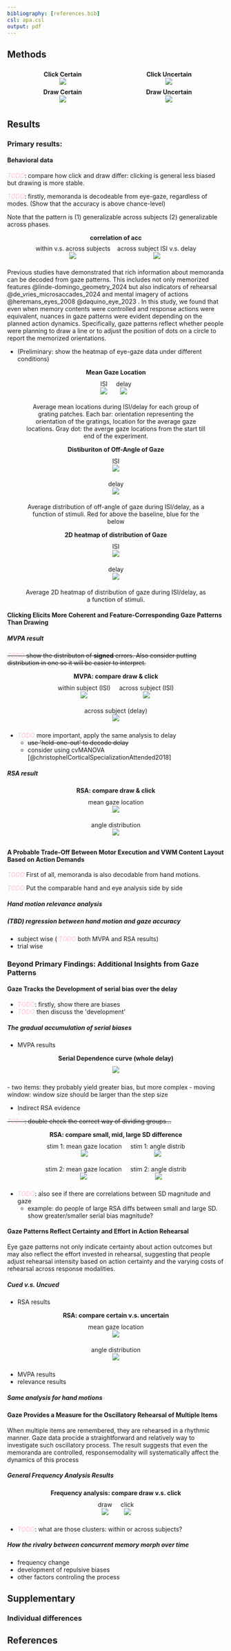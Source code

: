 ```yaml
---
bibliography: [references.bib]
csl: apa.csl
output: pdf
---
```


<style>
.img-container {
    display: flex;
    flex-wrap: wrap;
    justify-content: center;
    gap: 20px;
}
.img-container div {
    text-align: center;
    width: 45%;
}
img {
    max-width: 100%;
    height: auto;
}
</style>

## Methods

<div class="img-container">
    <div>
        <figure style="margin: 8px; text-align: center;">
            <figcaption><strong>Click Certain</strong></figcaption>
            <img src="../results/images/exp_design/trial_type_0_click.png" style="width: auto;">
        </figure>
        <figure style="margin: 8px; text-align: center;">
            <figcaption><strong>Draw Certain</strong></figcaption>
            <img src="../results/images/exp_design/trial_type_0_draw.png" style="width: auto;">
        </figure>
    </div>
    <div>
        <figure style="margin: 8px; text-align: center;">
            <figcaption><strong>Click Uncertain</strong></figcaption>
            <img src="../results/images/exp_design/trial_type_1_click.png" style="width: auto;">
        </figure>
        <figure style="margin: 8px; text-align: center;">
            <figcaption><strong>Draw Uncertain</strong></figcaption>
            <img src="../results/images/exp_design/trial_type_1_draw.png" style="width: auto;">
        </figure>
    </div>
</div>


## Results
### Primary results:

#### Behavioral data

<span style="color:pink"> *TODO*</span>: compare how click and draw differ: clicking is general less biased but drawing is more stable.

<span style="color:pink"> *TODO*</span>: firstly, memoranda is decodeable from eye-gaze, regardless of modes. (Show that the accuracy is above chance-level)

Note that the pattern is (1) generalizable across subjects
(2) generalizable across phases.

<figure style="text-align: center;">
    <caption><strong>correlation of acc</strong></caption>
    <div style="display: flex; align-items: center; justify-content: center;">
        <figure style="margin: 8px; text-align: center;">
            <figcaption>within v.s. across subjects</figcaption>
            <img src="../results/images/mvpa/isi_err_scale_regression.png" style="width: auto;">
        </figure>
        <figure style="margin: 8px; text-align: center;">
            <figcaption>across subject ISI v.s. delay</figcaption>
            <img src="../results/images/mvpa/isi_delay_acc_regression.png" style="width: auto;">
        </figure>
    </div>
</figure>


Previous studies have demonstrated that rich information about memoranda can be decoded from gaze patterns. This includes not only memorized features @linde-domingo_geometry_2024 but also indicators of rehearsal @de_vries_microsaccades_2024 and mental imagery of actions @heremans_eyes_2008 @daquino_eye_2023 . In this study, we found that even when memory contents were controlled and response actions were equivalent, nuances in gaze patterns were evident depending on the planned action dynamics. Specifically, gaze patterns reflect whether people were planning to draw a line or to adjust the position of dots on a circle to report the memorized orientations. 

- (Preliminary: show the heatmap of eye-gaze data under different conditions)
<figure style="text-align: center;">
    <caption><strong>Mean Gaze Location</strong></caption>
    <div style="display: flex; align-items: center; justify-content: center;">
        <figure style="margin: 10px; text-align: center;">
            <figcaption>ISI</figcaption>
            <img src="../results/images/gaze_features/isi_mean.png" style="width: auto;">
        </figure>
        <figure style="margin: 10px; text-align: center;">
            <figcaption>delay</figcaption>
            <img src="../results/images/gaze_features/delay_mean_only1.png" style="width: auto;">
        </figure>
    </div>
    <figcaption style="margin-top: 10px;">Average mean locations during ISI/delay for each group of grating patches. Each bar: orientation representing the orientation of the gratings, location for the average gaze locations. Gray dot: the averge gaze locations from the start till end of the experiment.</figcaption>
</figure>

<figure style="text-align: center;">
    <caption><strong>Distiburiton of Off-Angle of Gaze</strong></caption>
    <div style="display: flex; align-items: center; justify-content: center;">
        <figure style="margin: 10px; text-align: center;">
            <figcaption>ISI</figcaption>
            <img src="../results/images/gaze_features/isi_1d.png" style="width: auto;">
        </figure>
    </div>
    <div style="display: flex; align-items: center; justify-content: center;">
        <figure style="margin: 10px; text-align: center;">
            <figcaption>delay</figcaption>
            <img src="../results/images/gaze_features/delay_1d.png" style="width: auto;">
        </figure>
    </div>
    <figcaption style="margin-top: 10px;">Average distribution of off-angle of gaze during ISI/delay, as a function of stimuli. Red for above the baseline, blue for the below</figcaption>
</figure>

<figure style="text-align: center;">
    <caption><strong>2D heatmap of distribution of Gaze</strong></caption>
    <div style="display: flex; align-items: center; justify-content: center;">
        <figure style="margin: 10px; text-align: center;">
            <figcaption>ISI</figcaption>
            <img src="../results/images/gaze_features/isi_2d.png" style="width: auto;">
        </figure>
    </div>
    <div style="display: flex; align-items: center; justify-content: center;">
        <figure style="margin: 10px; text-align: center;">
            <figcaption>delay</figcaption>
            <img src="../results/images/gaze_features/delay_2d.png" style="width: auto;">
        </figure>
    </div>
    <figcaption style="margin-top: 10px;">Average 2D heatmap of distribution of gaze during ISI/delay, as a function of stimuli.</figcaption>
</figure>


#### Clicking Elicits More Coherent and Feature-Corresponding Gaze Patterns Than Drawing

##### MVPA result

~~<span style="color:pink"> *TODO*</span> show the distributon of **signed** errors. Also consider putting distribution in one so it will be easier to interpret.~~

<figure style="text-align: center;">
    <caption><strong>MVPA: compare draw & click</strong></caption>
    <div style="display: flex; align-items: center; justify-content: center;">
        <figure style="margin: 10px; text-align: center;">
            <figcaption>within subject (ISI)</figcaption>
            <img src="../results/images/mvpa/within_isi_modes_err_distrib.png" style="width: auto;">
        </figure>
        <figure style="margin: 10px; text-align: center;">
            <figcaption>across subject (ISI)</figcaption>
            <img src="../results/images/mvpa/across_isi_modes_err_distrib.png" style="width: auto;">
        </figure>
    </div>
    <div style="display: flex; align-items: center; justify-content: center;">
        <figure style="margin: 10px; text-align: center;">
            <figcaption>across subject (delay)</figcaption>
            <img src="../results/images/mvpa/across_delay_modes_err_distrib.png" style="width: auto;">
        </figure>
    </div>
</figure>

- <span style="color:pink"> *TODO*</span> more important, apply the same analysis to delay
    - ~~use 'held-one-out' to decode delay~~
    - consider using cvMANOVA [@christophelCorticalSpecializationAttended2018]


##### RSA result
<figure style="text-align: center;">
    <caption><strong>RSA: compare draw & click</strong></caption>
    <div style="display: flex; align-items: center; justify-content: center;">
        <figure style="margin: 10px; text-align: center;">
            <figcaption>mean gaze location</figcaption>
            <img src="../results/images/rsa/within_group/stim_mean location.png" style="width: auto;">
        </figure>
    </div>
    <div style="display: flex; align-items: center; justify-content: center;">
        <figure style="margin: 10px; text-align: center;">
            <figcaption>angle distribution</figcaption>
            <img src="../results/images/rsa/within_group/stim_angle distrib.png" style="width: auto;">
        </figure>
    </div>
</figure>

#### A Probable Trade-Off Between Motor Execution and VWM Content Layout Based on Action Demands

<span style="color:pink"> *TODO*</span> First of all, memoranda is also decodable from hand motions.

<span style="color:pink"> *TODO*</span> Put the comparable hand and eye analysis side by side

##### Hand motion relevance analysis
##### (TBD) regression between hand motion and gaze accuracy
- subject wise (<span style="color:pink"> *TODO*</span> both MVPA and RSA results)
- trial wise

### Beyond Primary Findings: Additional Insights from Gaze Patterns

#### Gaze Tracks the Development of serial bias over the delay

- <span style="color:pink"> *TODO*</span>: firstly, show there are biases
- <span style="color:pink"> *TODO*</span> then discuss the 'development'

##### The gradual accumulation of serial biases
- MVPA results
<figure style="text-align: center;">
    <caption><strong>Serial Dependence curve (whole delay)</strong></caption>
    <div style="display: flex; align-items: center; justify-content: center;">
        <figure style="margin: 10px; text-align: center;">
            <img src="../results/images/mvpa/delay_serial_bias.png" style="width: auto;">
        </figure>
    </div>
</figure>
    - two items: they probably yield greater bias, but more complex
    - moving window: window size should be larger than the step size

- Indirect RSA evidence

~~<span style="color:pink"> *TODO*</span>: double check the correct way of dividing groups...~~

<figure style="text-align: center;">
    <caption><strong>RSA: compare small, mid, large SD difference</strong></caption>
    <div style="display: flex; align-items: center; justify-content: center;">
        <figure style="margin: 10px; text-align: center;">
            <figcaption>stim 1: mean gaze location</figcaption>
            <img src="../results/images/rsa/within_group/sd_stim_stim 1_mean location.png" style="width: auto;">
        </figure>
        <figure style="margin: 10px; text-align: center;">
            <figcaption>stim 1: angle distrib</figcaption>
            <img src="../results/images/rsa/within_group/sd_stim_stim 1_angle distrib.png" style="width: auto;">
        </figure>
    </div>
    <div style="display: flex; align-items: center; justify-content: center;">
        <figure style="margin: 10px; text-align: center;">
            <figcaption>stim 2: mean gaze location</figcaption>
            <img src="../results/images/rsa/within_group/sd_stim_stim 2_mean location.png" style="width: auto;">
        </figure>
        <figure style="margin: 10px; text-align: center;">
            <figcaption>stim 2: angle distrib</figcaption>
            <img src="../results/images/rsa/within_group/sd_stim_stim 2_angle distrib.png" style="width: auto;">
        </figure>
    </div>
</figure>

- <span style="color:pink"> *TODO*</span>: also see if there are correlations between SD magnitude and gaze
    - example: do people of large RSA diffs  between small and large SD. show greater/smaller serial bias magnitude?

#### Gaze Patterns Reflect Certainty and Effort in Action Rehearsal
Eye gaze patterns not only indicate certainty about action outcomes but may also reflect the effort invested in rehearsal, suggesting that people adjust rehearsal intensity based on action certainty and the varying costs of rehearsal across response modalities.

##### Cued v.s. Uncued
- RSA results
<figure style="text-align: center;">
    <caption><strong>RSA: compare certain v.s. uncertain</strong></caption>
    <div style="display: flex; align-items: center; justify-content: center;">
        <figure style="margin: 10px; text-align: center;">
            <figcaption>mean gaze location</figcaption>
            <img src="../results/images/rsa/within_group/certainty_stim_mean location.png" style="width: auto;">
        </figure>
    </div>
    <div style="display: flex; align-items: center; justify-content: center;">
        <figure style="margin: 10px; text-align: center;">
            <figcaption>angle distribution</figcaption>
            <img src="../results/images/rsa/within_group/certainty_stim_angle distrib.png" style="width: auto;">
        </figure>
    </div>
</figure>

- MVPA results
- relevance results
##### Same analysis for hand motions

#### Gaze Provides a Measure for the Oscillatory Rehearsal of Multiple Items
When multiple items are remembered, they are rehearsed in a rhythmic manner. Gaze data procide a straightforward and relatively way to investigate such oscillatory process. The result suggests that even the memoranda are controlled, responsemodality will systematically affect the dynamics of this process

##### General Frequency Analysis Results

<figure style="text-align: center;">
    <caption><strong>Frequency analysis: compare draw v.s. click</strong></caption>
    <div style="display: flex; align-items: center; justify-content: center;">
        <figure style="margin: 10px; text-align: center;">
            <figcaption>draw</figcaption>
            <img src="../results/images/oscillations/draw.png" style="width: auto;">
        </figure>
        <figure style="margin: 10px; text-align: center;">
            <figcaption>click</figcaption>
            <img src="../results/images/oscillations/click.png"  style="width: auto;">
        </figure>
    </div>
</figure>

- <span style="color:pink"> *TODO*</span>: what are those clusters: within or across subjects?

##### How the rivalry between concurrent memory morph over time
- frequency change
- development of repulsive biases
- other factors controling the process

## Supplementary

### Individual differences

## References